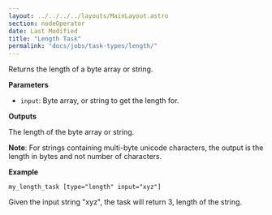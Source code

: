 ```yaml
---
layout: ../../../../layouts/MainLayout.astro
section: nodeOperator
date: Last Modified
title: "Length Task"
permalink: "docs/jobs/task-types/length/"
---
```


Returns the length of a byte array or string.

**Parameters**

- `input`: Byte array, or string to get the length for.

**Outputs**

The length of the byte array or string.

**Note**: For strings containing multi-byte unicode characters, the output is the length in bytes and not number of characters.

**Example**

```jpv2
my_length_task [type="length" input="xyz"]
```

Given the input string "xyz", the task will return 3, length of the string.
